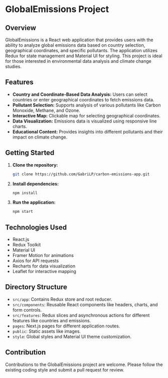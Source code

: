 # GlobalEmissions Project

## Overview
GlobalEmissions is a React web application that provides users with the ability to analyze global emissions data based on country selection, geographical coordinates, and specific pollutants. The application utilizes Redux for state management and Material UI for styling. This project is ideal for those interested in environmental data analysis and climate change studies.

## Features
- **Country and Coordinate-Based Data Analysis:** Users can select countries or enter geographical coordinates to fetch emissions data.
- **Pollutant Selection:** Supports analysis of various pollutants like Carbon Monoxide, Methane, and Ozone.
- **Interactive Map:** Clickable map for selecting geographical coordinates.
- **Data Visualization:** Emissions data is visualized using responsive line charts.
- **Educational Content:** Provides insights into different pollutants and their impact on climate change.

## Getting Started
1. **Clone the repository:**
   ```bash
   git clone https://github.com/GabriLP/carbon-emissions-app.git
   ```
2. **Install dependencies:**
   ```bash
   npm install
   ```
3. **Run the application:**
   ```bash
   npm start
   ```

## Technologies Used
- React.js
- Redux Toolkit
- Material UI
- Framer Motion for animations
- Axios for API requests
- Recharts for data visualization
- Leaflet for interactive mapping

## Directory Structure
- `src/app`: Contains Redux store and root reducer.
- `src/components`: Reusable React components like headers, charts, and form controls.
- `src/features`: Redux slices and asynchronous actions for different features like countries and emissions.
- `pages`: Next.js pages for different application routes.
- `public`: Static assets like images.
- `style`: Global styles and Material UI theme customization.

## Contribution
Contributions to the GlobalEmissions project are welcome. Please follow the existing coding style and submit a pull request for review.
